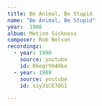 ```yaml
---
title: Be Animal, Be Stupid
name: "Be Animal, Be Stupid"
year:  1988
album: Motion Sickness
composer: Rob Nelson
recordingz:
  - year: 1990
    source: youtube
    id: 0keqrYH4Hko 
  - year: 1988
    source: youtube
    id: siy31CE7OGI

---
```



